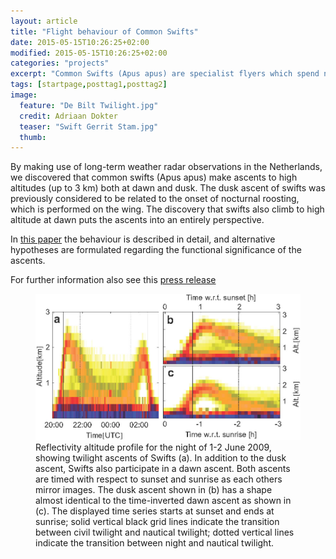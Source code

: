 ```yaml
---
layout: article
title: "Flight behaviour of Common Swifts"
date: 2015-05-15T10:26:25+02:00
modified: 2015-05-15T10:26:25+02:00
categories: "projects"
excerpt: "Common Swifts (Apus apus) are specialist flyers which spend nearly their entire life on the wing. At night they show impressive (and puzzling) flight behaviour."
tags: [startpage,posttag1,posttag2]
image:
  feature: "De Bilt Twilight.jpg"
  credit: Adriaan Dokter 
  teaser: "Swift Gerrit Stam.jpg" 
  thumb: 
---
```

By making use of long-term weather radar observations in the Netherlands, we discovered that common swifts (Apus apus) make ascents to high altitudes (up to 3 km) both at dawn and dusk. The dusk ascent of swifts was previously considered to be related to the onset of nocturnal roosting, which is performed on the wing. The discovery that swifts also climb to high altitude at dawn puts the ascents into an entirely perspective.

In [this paper](http://dx.doi.org/10.1016/j.anbehav.2012.12.006) the behaviour is described in detail, and alternative hypotheses are formulated regarding the functional significance of the ascents.

For further information also see this [press release](http://ibed.uva.nl/news-events/news/content/2013/02/unexpected-twilight-ascents-by-common-swifts-at-dawn-and-dusk.html)

<div id="content" class="page-content">
  <figure>
    <img src="/images/SwiftTwilightAscents.jpg" alt="">
    <figcaption> Reflectivity altitude profile for the night of 1-2 June 2009, showing twilight ascents of Swifts (a). In addition to the dusk ascent, Swifts also participate in a dawn ascent. Both ascents are timed with respect to sunset and sunrise as each others mirror images. The dusk ascent shown in (b) has a shape almost identical to the time-inverted dawn ascent as shown in (c). The displayed time series starts at sunset and ends at sunrise; solid vertical black grid lines indicate the transition between civil twilight and nautical twilight; dotted vertical lines indicate the transition between night and nautical twilight.</figcaption>
  </figure>
</div>

